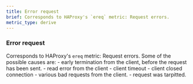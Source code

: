 ```yaml
---
title: Error request
brief: Corresponds to HAProxy's `ereq` metric: Request errors.
metric_type: derive
---
```

### Error request

Corresponds to HAProxy's `ereq` metric: Request errors. Some of the possible causes are:
     - early termination from the client, before the request has been sent.
     - read error from the client
     - client timeout
     - client closed connection
     - various bad requests from the client.
     - request was tarpitted.
